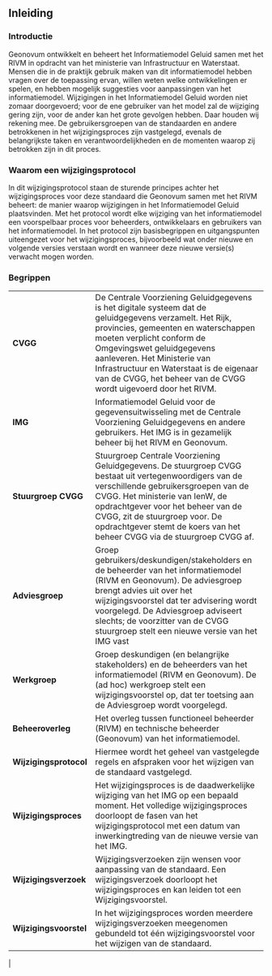## Inleiding

### Introductie

Geonovum ontwikkelt en beheert het Informatiemodel Geluid samen met het RIVM in opdracht van het ministerie van Infrastructuur en Waterstaat. Mensen die in de praktijk gebruik maken van dit informatiemodel hebben vragen over de toepassing ervan, willen weten welke ontwikkelingen er spelen, en hebben mogelijk suggesties voor aanpassingen van het informatiemodel. Wijzigingen in het Informatiemodel Geluid worden niet zomaar doorgevoerd; voor de ene gebruiker van het model zal de wijziging gering zijn, voor de ander kan het grote gevolgen hebben. Daar houden wij rekening mee. De gebruikersgroepen van de standaarden en andere betrokkenen in het wijzigingsproces zijn vastgelegd, evenals de belangrijkste taken en verantwoordelijkheden en de momenten waarop zij betrokken zijn in dit proces.

### Waarom een wijzigingsprotocol

In dit wijzigingsprotocol staan de sturende principes achter het wijzigingsproces voor deze standaard die Geonovum samen met het RIVM beheert: de manier waarop wijzigingen in het Informatiemodel Geluid plaatsvinden. Met het protocol wordt elke wijziging van het informatiemodel een voorspelbaar proces voor beheerders, ontwikkelaars en gebruikers van het informatiemodel. In het protocol zijn basisbegrippen en uitgangspunten uiteengezet voor het wijzigingsproces, bijvoorbeeld wat onder nieuwe en volgende versies verstaan wordt en wanneer deze nieuwe versie(s) verwacht mogen worden.

### Begrippen

|                        |                                                                                                                                                                                                                                                                                                                                                                                                                                                                                                                                                                                                                                                                                    |
|------------------------|------------------------------------------------------------------------------------------------------------------------------------------------------------------------------------------------------------------------------------------------------------------------------------------------------------------------------------------------------------------------------------------------------------------------------------------------------------------------------------------------------------------------------------------------------------------------------------------------------------------------------------------------------------------------------------|
| **CVGG**               | De Centrale Voorziening Geluidgegevens is het digitale systeem dat de geluidgegevens verzamelt. Het Rijk, provincies, gemeenten en waterschappen moeten verplicht conform de Omgevingswet geluidgegevens aanleveren. Het Ministerie van Infrastructuur en Waterstaat is de eigenaar van de CVGG, het beheer van de CVGG wordt uigevoerd door het RIVM.                                                                                                    |
| **IMG**                | Informatiemodel Geluid voor de gegevensuitwisseling met de Centrale Voorziening Geluidgegevens en andere gebruikers. Het IMG is in gezamelijk beheer bij het RIVM en Geonovum.                                                                                                |                     
| **Stuurgroep CVGG**    | Stuurgroep Centrale Voorziening Geluidgegevens. De stuurgroep CVGG bestaat uit vertegenwoordigers van de verschillende gebruikersgroepen van de CVGG. Het ministerie van IenW, de opdrachtgever voor het beheer van de CVGG, zit de stuurgroep voor. De opdrachtgever stemt de koers van het beheer CVGG via de stuurgroep CVGG af.                                                                                                      |
| **Adviesgroep**        | Groep gebruikers/deskundigen/stakeholders en de beheerder van het informatiemodel (RIVM en Geonovum). De adviesgroep brengt advies uit over het wijzigingsvoorstel dat ter advisering wordt voorgelegd. De Adviesgroep adviseert slechts; de voorzitter van de CVGG stuurgroep stelt een nieuwe versie van het IMG vast                                                                                                     |
| **Werkgroep**      | Groep deskundigen (en belangrijke stakeholders) en de beheerders van het informatiemodel (RIVM en Geonovum). De (ad hoc) werkgroep stelt een wijzigingsvoorstel op, dat ter toetsing aan de Adviesgroep wordt voorgelegd. |
| **Beheeroverleg**      | Het overleg tussen functioneel beheerder (RIVM) en technische beheerder (Geonovum) van het informatiemodel. |
| **Wijzigingsprotocol** | Hiermee wordt het geheel van vastgelegde regels en afspraken voor het wijzigen van de standaard vastgelegd.                                                                                              |
| **Wijzigingsproces**   | Het wijzigingsproces is de daadwerkelijke wijziging van het IMG op een bepaald moment. Het volledige wijzigingsproces doorloopt de fasen van het wijzigingsprotocol met een datum van inwerkingtreding van de nieuwe versie van het IMG.                                                                                                     |
| **Wijzigingsverzoek**  | Wijzigingsverzoeken zijn wensen voor aanpassing van de standaard. Een wijzigingsverzoek doorloopt het wijzigingsproces en kan leiden tot een Wijzigingsvoorstel. |
| **Wijzigingsvoorstel** | In het wijzigingsproces worden meerdere wijzigingsverzoeken meegenomen gebundeld tot één wijzigingsvoorstel voor het wijzigen van de standaard. 
|